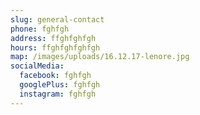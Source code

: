 ```yaml
---
slug: general-contact
phone: fghfgh
address: ffghfghfgh
hours: ffghfghfghfgh
map: /images/uploads/16.12.17-lenore.jpg
socialMedia:
  facebook: fghfgh
  googlePlus: fghfgh
  instagram: fghfgh
---
```

